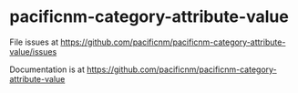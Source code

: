 # pacificnm-category-attribute-value

File issues at https://github.com/pacificnm/pacificnm-category-attribute-value/issues

Documentation is at https://github.com/pacificnm/pacificnm-category-attribute-value
